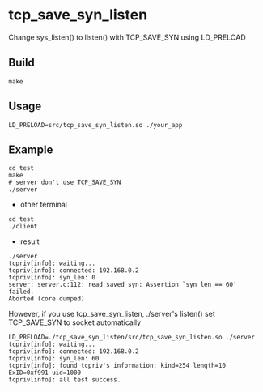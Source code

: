 # tcp_save_syn_listen

Change sys_listen() to listen() with TCP_SAVE_SYN using LD_PRELOAD

## Build

```
make
```

## Usage

```
LD_PRELOAD=src/tcp_save_syn_listen.so ./your_app
```

## Example 

```
cd test
make
# server don't use TCP_SAVE_SYN
./server
```

- other terminal

```
cd test
./client
```

- result

```
./server
tcpriv[info]: waiting...
tcpriv[info]: connected: 192.168.0.2
tcpriv[info]: syn_len: 0
server: server.c:112: read_saved_syn: Assertion `syn_len == 60' failed.
Aborted (core dumped)
```

However, if you use tcp_save_syn_listen, ./server's listen() set TCP_SAVE_SYN to socket automatically

```
LD_PRELOAD=./tcp_save_syn_listen/src/tcp_save_syn_listen.so ./server
tcpriv[info]: waiting...
tcpriv[info]: connected: 192.168.0.2
tcpriv[info]: syn_len: 60
tcpriv[info]: found tcpriv's information: kind=254 length=10 ExID=0xf991 uid=1000
tcpriv[info]: all test success.
```
